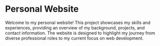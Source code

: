 # Personal Website

Welcome to my personal website! 
This project showcases my skills and experiences, providing an overview of my background, projects, and contact information. 
The website is designed to highlight my journey from diverse professional roles to my current focus on web development.

